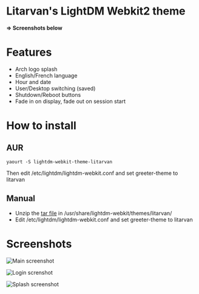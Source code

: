 # Litarvan's LightDM Webkit2 theme

 **=> Screenshots below**

# Features

 - Arch logo splash
 - English/French language
 - Hour and date
 - User/Desktop switching (saved)
 - Shutdown/Reboot buttons
 - Fade in on display, fade out on session start

# How to install

## AUR

```
yaourt -S lightdm-webkit-theme-litarvan
```

Then edit /etc/lightdm/lightdm-webkit.conf and set greeter-theme to litarvan

## Manual

* Unzip the [tar file](https://github.com/Litarvan/lightdm-webkit-theme-litarvan/releases) in /usr/share/lightdm-webkit/themes/litarvan/
* Edit /etc/lightdm/lightdm-webkit.conf and set greeter-theme to litarvan

# Screenshots

![Main screenshot](https://i.gyazo.com/a3d80875d710e63a786eb356822093ef.png)

![Login screnshot](https://i.gyazo.com/7a282eb525fe973c673b088a2f7e2db8.png)

![Splash screenshot](https://i.gyazo.com/70686f52d6caa3155d8c6332e14cb19a.png)
